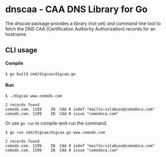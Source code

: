 # dnscaa - CAA DNS Library for Go

The _dnscaa_ package provides a library (not yet) and command-line tool to fetch the DNS CAA (Certification Authority Authorization) records for an hostname.

## CLI usage

#### Compile

```
$ go build cmd/digcaa/digcaa.go
```

#### Run

```
$ ./digcaa www.comodo.com

2 records found
comodo.com.	1199	IN	CAA	0 iodef "mailto:sslabuse@comodoca.com"
comodo.com.	1199	IN	CAA	0 issue "comodoca.com"
```

Or use `go run` to compile-and-run the command:

```
$ go run cmd/digcaa/digcaa.go www.comodo.com

2 records found
comodo.com.	1199	IN	CAA	0 iodef "mailto:sslabuse@comodoca.com"
comodo.com.	1199	IN	CAA	0 issue "comodoca.com"
```
